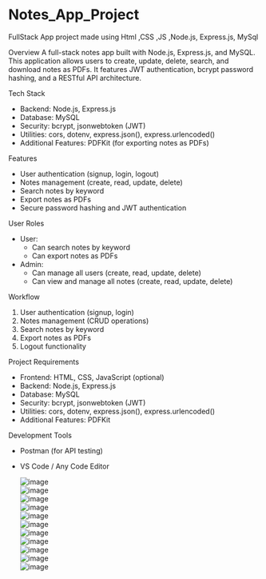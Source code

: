 # Notes_App_Project
FullStack App project  made using Html ,CSS ,JS ,Node.js, Express.js,  MySql

Overview
A full-stack notes app built with Node.js, Express.js, and MySQL. This application allows users to create, update, delete, search, and download notes as PDFs. It features JWT authentication, bcrypt password hashing, and a RESTful API architecture.

Tech Stack
- Backend: Node.js, Express.js
- Database: MySQL
- Security: bcrypt, jsonwebtoken (JWT)
- Utilities: cors, dotenv, express.json(), express.urlencoded()
- Additional Features: PDFKit (for exporting notes as PDFs)

Features
- User authentication (signup, login, logout)
- Notes management (create, read, update, delete)
- Search notes by keyword
- Export notes as PDFs
- Secure password hashing and JWT authentication

User Roles
- User:
    - Can search notes by keyword
    - Can export notes as PDFs
- Admin:
    - Can manage all users (create, read, update, delete)
    - Can view and manage all notes (create, read, update, delete)

Workflow
1. User authentication (signup, login)
2. Notes management (CRUD operations)
3. Search notes by keyword
4. Export notes as PDFs
5. Logout functionality

Project Requirements
- Frontend: HTML, CSS, JavaScript (optional)
- Backend: Node.js, Express.js
- Database: MySQL
- Security: bcrypt, jsonwebtoken (JWT)
- Utilities: cors, dotenv, express.json(), express.urlencoded()
- Additional Features: PDFKit

Development Tools
- Postman (for API testing)
- VS Code / Any Code Editor

  ![image](https://github.com/user-attachments/assets/5b5a2350-6636-4564-83f3-ef0613455903) <br>
  ![image](https://github.com/user-attachments/assets/ae77173a-66e1-47a8-b85e-d5941c977002) <br>
  ![image](https://github.com/user-attachments/assets/502b3c64-a9d6-4f96-9da5-f06b63e905e6) <br>
  ![image](https://github.com/user-attachments/assets/5d6defd5-2f59-41b0-ae45-0f2419e3d241) <br>
  ![image](https://github.com/user-attachments/assets/d52e997e-7ce6-45da-a1aa-f36b53af06fe) <br>
  ![image](https://github.com/user-attachments/assets/54d1dfd3-ca56-42ba-aa4b-90ec9e01f647) <br>
  ![image](https://github.com/user-attachments/assets/1e9f56d1-319a-4899-a34c-3b6f02f7c94c) <br>
  ![image](https://github.com/user-attachments/assets/45d04e46-19d3-426d-99a8-e09cb17f853a) <br>
  ![image](https://github.com/user-attachments/assets/81a2c4e9-c322-46be-b8d2-acb06cc1715c) <br>
  ![image](https://github.com/user-attachments/assets/ef1c17d1-2853-420b-9c2c-853bdaadf309) <br>
  ![image](https://github.com/user-attachments/assets/0a7d756e-3009-4dc6-abfc-819e27b973f0) 


  



  

  

  

  

  

  

